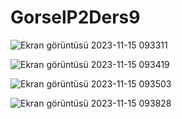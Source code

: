# GorselP2Ders9


![Ekran görüntüsü 2023-11-15 093311](https://github.com/dogukanozl11/GorselP2Ders9/assets/62712086/3ede5c73-7c14-4aae-b6a4-9693a4403448)



![Ekran görüntüsü 2023-11-15 093419](https://github.com/dogukanozl11/GorselP2Ders9/assets/62712086/88f764e1-8238-4832-8fbf-051b337635a4)



![Ekran görüntüsü 2023-11-15 093503](https://github.com/dogukanozl11/GorselP2Ders9/assets/62712086/8834b022-832f-410e-9a0c-e3a24fad3515)


![Ekran görüntüsü 2023-11-15 093828](https://github.com/dogukanozl11/GorselP2Ders9/assets/62712086/d3645cb7-f8cd-43aa-8e4b-79030bef5c24)

  
